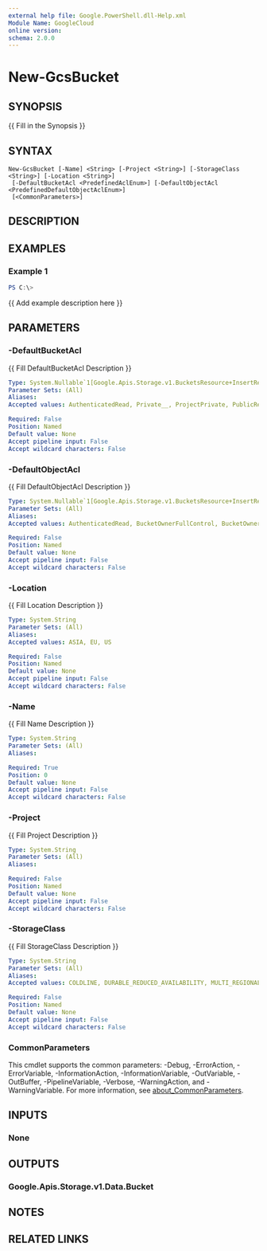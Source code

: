 ```yaml
---
external help file: Google.PowerShell.dll-Help.xml
Module Name: GoogleCloud
online version:
schema: 2.0.0
---
```


# New-GcsBucket

## SYNOPSIS
{{ Fill in the Synopsis }}

## SYNTAX

```
New-GcsBucket [-Name] <String> [-Project <String>] [-StorageClass <String>] [-Location <String>]
 [-DefaultBucketAcl <PredefinedAclEnum>] [-DefaultObjectAcl <PredefinedDefaultObjectAclEnum>]
 [<CommonParameters>]
```

## DESCRIPTION


## EXAMPLES

### Example 1
```powershell
PS C:\> 
```

{{ Add example description here }}

## PARAMETERS

### -DefaultBucketAcl
{{ Fill DefaultBucketAcl Description }}

```yaml
Type: System.Nullable`1[Google.Apis.Storage.v1.BucketsResource+InsertRequest+PredefinedAclEnum]
Parameter Sets: (All)
Aliases:
Accepted values: AuthenticatedRead, Private__, ProjectPrivate, PublicRead, PublicReadWrite

Required: False
Position: Named
Default value: None
Accept pipeline input: False
Accept wildcard characters: False
```

### -DefaultObjectAcl
{{ Fill DefaultObjectAcl Description }}

```yaml
Type: System.Nullable`1[Google.Apis.Storage.v1.BucketsResource+InsertRequest+PredefinedDefaultObjectAclEnum]
Parameter Sets: (All)
Aliases:
Accepted values: AuthenticatedRead, BucketOwnerFullControl, BucketOwnerRead, Private__, ProjectPrivate, PublicRead

Required: False
Position: Named
Default value: None
Accept pipeline input: False
Accept wildcard characters: False
```

### -Location
{{ Fill Location Description }}

```yaml
Type: System.String
Parameter Sets: (All)
Aliases:
Accepted values: ASIA, EU, US

Required: False
Position: Named
Default value: None
Accept pipeline input: False
Accept wildcard characters: False
```

### -Name
{{ Fill Name Description }}

```yaml
Type: System.String
Parameter Sets: (All)
Aliases:

Required: True
Position: 0
Default value: None
Accept pipeline input: False
Accept wildcard characters: False
```

### -Project
{{ Fill Project Description }}

```yaml
Type: System.String
Parameter Sets: (All)
Aliases:

Required: False
Position: Named
Default value: None
Accept pipeline input: False
Accept wildcard characters: False
```

### -StorageClass
{{ Fill StorageClass Description }}

```yaml
Type: System.String
Parameter Sets: (All)
Aliases:
Accepted values: COLDLINE, DURABLE_REDUCED_AVAILABILITY, MULTI_REGIONAL, NEARLINE, REGIONAL, STANDARD

Required: False
Position: Named
Default value: None
Accept pipeline input: False
Accept wildcard characters: False
```

### CommonParameters
This cmdlet supports the common parameters: -Debug, -ErrorAction, -ErrorVariable, -InformationAction, -InformationVariable, -OutVariable, -OutBuffer, -PipelineVariable, -Verbose, -WarningAction, and -WarningVariable. For more information, see [about_CommonParameters](http://go.microsoft.com/fwlink/?LinkID=113216).

## INPUTS

### None

## OUTPUTS

### Google.Apis.Storage.v1.Data.Bucket

## NOTES

## RELATED LINKS
